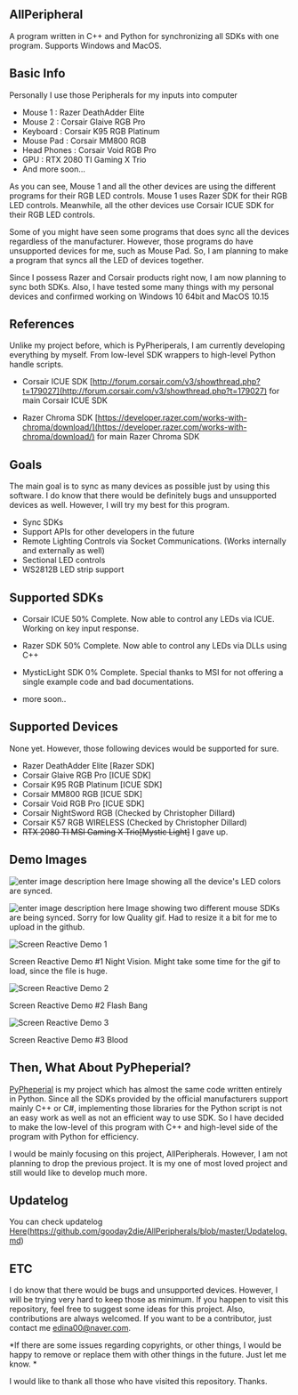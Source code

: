 ## AllPeripheral
A program written in C++ and Python for synchronizing all SDKs with one program. Supports Windows and MacOS.

## Basic Info 

Personally I use those Peripherals for my inputs into computer

 - Mouse 1 : Razer  DeathAdder Elite
 - Mouse 2 : Corsair Glaive RGB Pro
 - Keyboard : Corsair K95 RGB Platinum
 - Mouse Pad : Corsair MM800 RGB
 - Head Phones : Corsair Void RGB Pro
 - GPU : RTX 2080 TI Gaming X Trio
 - And more soon...

As you can see, Mouse 1 and all the other devices are using the different programs for their RGB LED controls. Mouse 1 uses Razer SDK for their RGB LED controls. Meanwhile, all the other devices use Corsair ICUE SDK  for their RGB LED controls. 

Some of you might have seen some programs that does sync all the devices regardless of the manufacturer. However, those programs do have unsupported devices for me, such as Mouse Pad.
So, I am planning to make a program that syncs all the LED of devices together.

Since I possess Razer and Corsair products right now, I am now planning to sync both SDKs. Also, I have tested some many things with my personal devices and confirmed working on Windows 10 64bit and MacOS 10.15

## References

Unlike my project before, which is PyPheriperals, I am currently developing everything by myself. From low-level SDK wrappers to high-level Python handle scripts.

- Corsair ICUE SDK
[http://forum.corsair.com/v3/showthread.php?t=179027](http://forum.corsair.com/v3/showthread.php?t=179027)
for main Corsair ICUE SDK

- Razer Chroma SDK
[https://developer.razer.com/works-with-chroma/download/](https://developer.razer.com/works-with-chroma/download/) 
for main Razer Chroma SDK
 
 ## Goals
 The main goal is to sync as many devices as possible just by using this software. I do know that there would be definitely bugs and unsupported devices as well. However, I will try my best for this program.

 - Sync SDKs
 - Support APIs for other developers in the future
 - Remote Lighting Controls via Socket Communications. (Works internally and externally as well)
 - Sectional LED controls
 - WS2812B LED strip support

## Supported SDKs

 - Corsair ICUE 
 50% Complete.
 Now able to control any LEDs via ICUE.
 Working on key input response.


 - Razer SDK
 50% Complete.
 Now able to control any LEDs via DLLs using C++

- MysticLight SDK
0% Complete.
Special thanks to MSI for not offering a single example code and bad documentations.

- more soon..

## Supported Devices
None yet. However, those following devices would be supported for sure.
 - Razer  DeathAdder Elite [Razer SDK]
 - Corsair Glaive RGB Pro [ICUE SDK]
 - Corsair K95 RGB Platinum [ICUE SDK]
 - Corsair MM800 RGB [ICUE SDK]
 - Corsair Void RGB Pro [ICUE SDK]
 - Corsair NightSword RGB (Checked by Christopher Dillard)
 - Corsair K57 RGB WIRELESS (Checked by Christopher Dillard)
 - ~~RTX 2080 TI MSI  Gaming X Trio[Mystic Light]~~ I gave up.


## Demo Images
![enter image description here](https://github.com/gooday2die/AllPeripherals/blob/master/GithubAssets/video_0%20%281%29.gif?raw=true)
Image showing all the device's LED colors are synced.

![enter image description here](https://github.com/gooday2die/AllPeripherals/blob/master/GithubAssets/video_1%20%281%29.gif?raw=true)
Image showing two different mouse SDKs are being synced. 
Sorry for low Quality gif. Had to resize it a bit for me to upload in the github.

![Screen Reactive Demo 1](https://github.com/gooday2die/AllPeripherals/blob/master/GithubAssets/demo1.gif?raw=true)

Screen Reactive Demo #1 Night Vision. 
Might take some time for the gif to load, since the file is huge. 

![Screen Reactive Demo 2](https://github.com/gooday2die/AllPeripherals/blob/master/GithubAssets/demo2.gif?raw=true)

Screen Reactive Demo #2 Flash Bang

![Screen Reactive Demo 3](https://github.com/gooday2die/AllPeripherals/blob/master/GithubAssets/demo3.gif?raw=true)

Screen Reactive Demo #3 Blood 

## Then, What About PyPheperial?
[PyPheperial]([https://github.com/gooday2die/PyPheperial](https://github.com/gooday2die/PyPheperial)) is my project which has almost the same code written entirely in Python. Since all the SDKs provided by the official manufacturers support mainly C++ or C#, implementing those libraries for the Python script is not an easy work as well as not an efficient way to use SDK. So I have decided to make the low-level of this program with C++ and high-level side of the program with Python for efficiency.

I would be mainly focusing on this project, AllPeripherals. However, I am not planning to drop the previous project. It is my one of most loved project and still would like to develop much more. 

## Updatelog
You can check updatelog [Here]([https://github.com/gooday2die/AllPeripherals/blob/master/Updatelog.md])(https://github.com/gooday2die/AllPeripherals/blob/master/Updatelog.md)

## ETC
I do know that there would be bugs and unsupported devices. However, I will be trying very hard to keep those as minimum. If you happen to visit this repository, feel free to suggest some ideas for this project. Also, contributions are always welcomed. If you want to be a contributor, just contact me  edina00@naver.com. 

*If there are some issues regarding copyrights, or other things, I would be happy to remove or replace them with other things in the future. Just let me know. *

I would like to thank all those who have visited this repository. Thanks.



